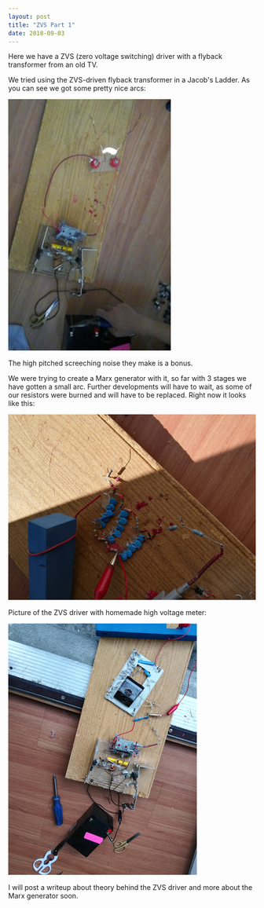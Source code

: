 ```yaml
---
layout: post
title: "ZVS Part 1"
date: 2018-09-03
---
```


Here we have a ZVS (zero voltage switching) driver with a flyback transformer from an old TV. 


We tried using the ZVS-driven flyback transformer in a Jacob's Ladder. As you can see we got some pretty nice arcs:

![Jacob's Ladder arcs](/assets/zvs1.jpg)

The high pitched screeching noise they make is a bonus.


We were trying to create a Marx generator with it, so far with 3 stages we have gotten a small arc. Further developments will have to wait, as some of our resistors 
were burned and will have to be replaced.  Right now it looks like this:

![Three stage marx generator](/assets/marxgen1.jpg)

Picture of the ZVS driver with homemade high voltage meter:

![ZVS with meter](/assets/zvs2.jpg)


I will post a writeup about theory behind the ZVS driver and more about the Marx generator soon. 
